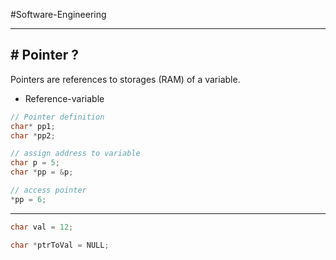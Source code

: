 #Software-Engineering 

---
## # Pointer ?

Pointers are references to storages (RAM) of a variable.
- Reference-variable

```c
// Pointer definition
char* pp1;
char *pp2;

// assign address to variable
char p = 5;
char *pp = &p;

// access pointer
*pp = 6;
```

---

```c
char val = 12;

char *ptrToVal = NULL;


```
